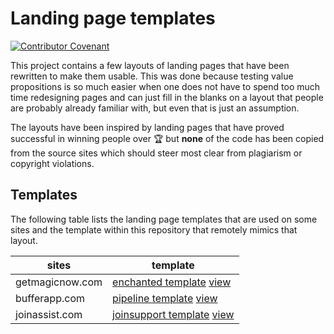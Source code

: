 # Landing page templates

[![Contributor Covenant](https://img.shields.io/badge/Contributor%20Covenant-v2.0%20adopted-ff69b4.svg)](code_of_conduct.md)

This project contains a few layouts of landing pages that have been rewritten
to make them usable. This was done because testing value propositions is so
much easier when one does not have to spend too much time redesigning pages and
can just fill in the blanks on a layout that people are probably already
familiar with, but even that is just an assumption.

The layouts have been inspired by landing pages that have proved successful in
winning people over :trophy: but **none** of the code has been copied from the
source sites which should steer most clear from plagiarism or copyright
violations.

## Templates

The following table lists the landing page templates that are used on some
sites and the template within this repository that remotely mimics that layout.

sites | template
---|---
getmagicnow.com|[enchanted template](enchanted) [view](https://vidbina.github.io/landingpage-templates/enchanted)
bufferapp.com|[pipeline template](pipeline) [view](https://vidbina.github.io/landingpage-templates/pipeline)
joinassist.com|[joinsupport template](joinsupport) [view](https://vidbina.github.io/landingpage-templates/joinsupport)
